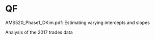 # QF

AMS520_Phase1_DKim.pdf: Estimating varying intercepts and slopes

Analysis of the 2017 trades data